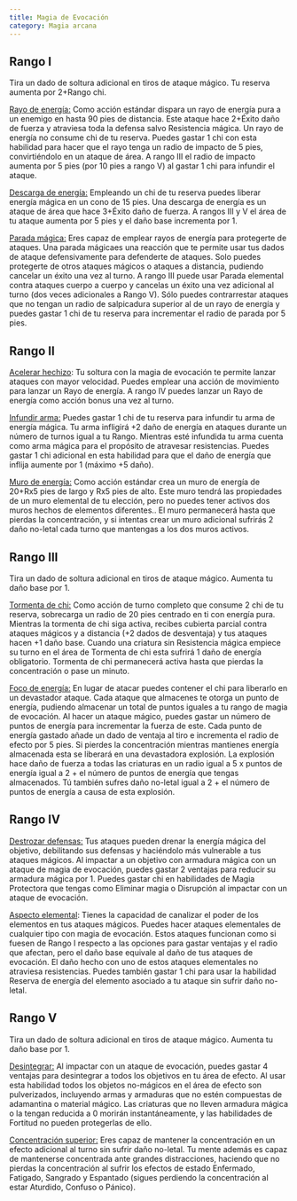 ```yaml
---
title: Magia de Evocación
category: Magia arcana
---
```


## Rango I

Tira un dado de soltura adicional en tiros de ataque mágico. Tu reserva aumenta por 2+Rango chi.

<u>Rayo de energía:</u> Como acción estándar dispara un rayo de energía pura a un enemigo en hasta 90 pies de distancia. Este ataque hace 2+Éxito daño de fuerza y atraviesa toda la defensa salvo Resistencia mágica. Un rayo de energía no consume chi de tu reserva. Puedes gastar 1 chi con esta habilidad para hacer que el rayo tenga un radio de impacto de 5 pies, convirtiéndolo en un ataque de área. A rango III el radio de impacto aumenta por 5 pies (por 10 pies a rango V) al gastar 1 chi para infundir el ataque.

<u>Descarga de energía:</u> Empleando un chi de tu reserva puedes liberar energía mágica en un cono de 15 pies. Una descarga de energía es un ataque de área que hace 3+Éxito daño de fuerza. A rangos III y V el área de tu ataque aumenta por 5 pies y el daño base incrementa por 1.

<u>Parada mágica:</u> Eres capaz de emplear rayos de energía para protegerte de ataques. Una parada mágicaes una reacción que te permite usar tus dados de ataque defensivamente para defenderte de ataques. Solo puedes protegerte de otros ataques mágicos o ataques a distancia, pudiendo cancelar un éxito una vez al turno. A rango III puede usar Parada elemental contra ataques cuerpo a cuerpo y cancelas un éxito una vez adicional al turno (dos veces adicionales a Rango V). Sólo puedes contrarrestar ataques que no tengan un radio de salpicadura superior al de un rayo de energía y puedes gastar 1 chi de tu reserva para incrementar el radio de parada por 5 pies.

## Rango II

<u>Acelerar hechizo</u>: Tu soltura con la magia de evocación te permite lanzar ataques con mayor velocidad. Puedes emplear una acción de movimiento para lanzar un Rayo de energía. A rango IV puedes lanzar un Rayo de energía como acción bonus una vez al turno.

<u>Infundir arma:</u>  Puedes gastar 1 chi de tu reserva para infundir tu arma de energía mágica. Tu arma infligirá +2 daño de energía en ataques durante un número de turnos igual a tu Rango. Mientras esté infundida tu arma cuenta como arma mágica para el propósito de atravesar resistencias. Puedes gastar 1 chi adicional en esta habilidad para que el daño de energía que inflija aumente por 1 (máximo +5 daño). 

<u>Muro de energía:</u> Como acción estándar crea un muro de energía de 20+Rx5 pies de largo y Rx5 pies de alto. Este muro tendrá las propiedades de un muro elemental de tu elección, pero no puedes tener activos dos muros hechos de elementos diferentes.. El muro permanecerá hasta que pierdas la concentración, y si intentas crear un muro adicional sufrirás 2 daño no-letal cada turno que mantengas a los dos muros activos. 

## Rango III

Tira un dado de soltura adicional en tiros de ataque mágico. Aumenta tu daño base por 1.

<u>Tormenta de chi:</u> Como acción de turno completo que consume 2 chi de tu reserva, sobrecarga un radio de 20 pies centrado en ti con energía pura. Mientras la tormenta de chi siga activa, recibes cubierta parcial contra ataques mágicos y a distancia (+2 dados de desventaja) y tus ataques hacen +1 daño base. Cuando una criatura sin Resistencia mágica empiece su turno en el área de Tormenta de chi esta sufrirá 1 daño de energía obligatorio. Tormenta de chi permanecerá activa hasta que pierdas la concentración o pase un minuto.

<u>Foco de energía:</u> En lugar de atacar puedes contener el chi para liberarlo en un devastador ataque. Cada ataque que almacenes te otorga un punto de energía, pudiendo almacenar un total de puntos iguales a tu rango de magia de evocación. Al hacer un ataque mágico, puedes gastar un número de puntos de energía para incrementar la fuerza de este. Cada punto de energía gastado añade un dado de ventaja al tiro e incrementa el radio de efecto por 5 pies. Si pierdes la concentración mientras mantienes energía almacenada esta se liberará en una devastadora explosión. La explosión hace daño de fuerza a todas las criaturas en un radio igual a 5 x puntos de energía igual a 2 + el número de puntos de energía que tengas almacenados. Tú también sufres daño no-letal igual a 2 + el número de puntos de energía a causa de esta explosión.

## Rango IV

<u>Destrozar defensas:</u> Tus ataques pueden drenar la energía mágica del objetivo, debilitando sus defensas y haciéndolo más vulnerable a tus ataques mágicos. Al impactar a un objetivo con armadura mágica con un ataque de magia de evocación, puedes gastar 2 ventajas para reducir su armadura mágica por 1. Puedes gastar chi en habilidades de Magia Protectora que tengas como Eliminar magia o Disrupción al impactar con un ataque de evocación.

<u>Aspecto elemental</u>: Tienes la capacidad de canalizar el poder de los elementos en tus ataques mágicos. Puedes hacer ataques elementales de cualquier tipo con magia de evocación. Estos ataques funcionan como si fuesen de Rango I respecto a las opciones para gastar ventajas y el radio que afectan, pero el daño base equivale al daño de tus ataques de evocación. El daño hecho con uno de estos ataques elementales no atraviesa resistencias. Puedes también gastar 1 chi para usar la habilidad Reserva de energía del elemento asociado a tu ataque sin sufrir daño no-letal.

## Rango V 

Tira un dado de soltura adicional en tiros de ataque mágico. Aumenta tu daño base por 1.

<u>Desintegrar:</u> Al impactar con un ataque de evocación, puedes gastar 4 ventajas para desintegrar a todos los objetivos en tu área de efecto. Al usar esta habilidad todos los objetos no-mágicos en el área de efecto son pulverizados, incluyendo armas y armaduras que no estén compuestas de adamantina o material mágico. Las criaturas que no lleven armadura mágica o la tengan reducida a 0 morirán instantáneamente, y las habilidades de Fortitud no pueden protegerlas de ello.

<u>Concentración superior:</u>  Eres capaz de mantener la concentración en un efecto adicional al turno sin sufrir daño no-letal. Tu mente además es capaz de mantenerse concentrada ante grandes distracciones, haciendo que no pierdas la concentración al sufrir los efectos de estado Enfermado, Fatigado, Sangrado y Espantado (sigues perdiendo la concentración al estar Aturdido, Confuso o Pánico). 